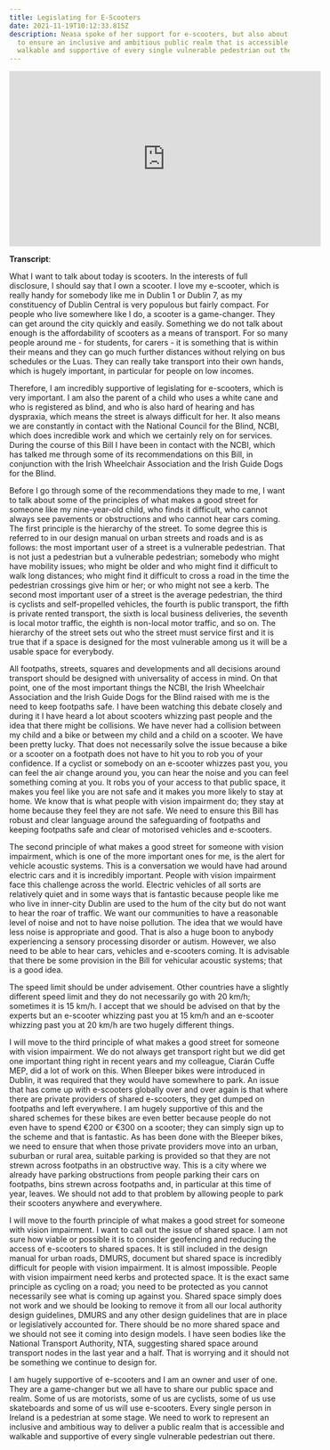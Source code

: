 ```yaml
---
title: Legislating for E-Scooters
date: 2021-11-19T10:12:33.815Z
description: Neasa spoke of her support for e-scooters, but also about the need
  to ensure an inclusive and ambitious public realm that is accessible and
  walkable and supportive of every single vulnerable pedestrian out there.
---
```

<iframe width="560" height="315" src="https://www.youtube.com/embed/AhNBAlnwzyE" title="YouTube video player" frameborder="0" allow="accelerometer; autoplay; clipboard-write; encrypted-media; gyroscope; picture-in-picture" allowfullscreen></iframe>

**Transcript**:

What I want to talk about today is scooters. In the interests of full disclosure, I should say that I own a scooter. I love my e-scooter, which is really handy for somebody like me in Dublin 1 or Dublin 7, as my constituency of Dublin Central is very populous but fairly compact. For people who live somewhere like I do, a scooter is a game-changer. They can get around the city quickly and easily. Something we do not talk about enough is the affordability of scooters as a means of transport. For so many people around me - for students, for carers - it is something that is within their means and they can go much further distances without relying on bus schedules or the Luas. They can really take transport into their own hands, which is hugely important, in particular for people on low incomes.

Therefore, I am incredibly supportive of legislating for e-scooters, which is very important. I am also the parent of a child who uses a white cane and who is registered as blind, and who is also hard of hearing and has dyspraxia, which means the street is always difficult for her. It also means we are constantly in contact with the National Council for the Blind, NCBI, which does incredible work and which we certainly rely on for services. During the course of this Bill I have been in contact with the NCBI, which has talked me through some of its recommendations on this Bill, in conjunction with the Irish Wheelchair Association and the Irish Guide Dogs for the Blind.

Before I go through some of the recommendations they made to me, I want to talk about some of the principles of what makes a good street for someone like my nine-year-old child, who finds it difficult, who cannot always see pavements or obstructions and who cannot hear cars coming. The first principle is the hierarchy of the street. To some degree this is referred to in our design manual on urban streets and roads and is as follows: the most important user of a street is a vulnerable pedestrian. That is not just a pedestrian but a vulnerable pedestrian; somebody who might have mobility issues; who might be older and who might find it difficult to walk long distances; who might find it difficult to cross a road in the time the pedestrian crossings give him or her; or who might not see a kerb. The second most important user of a street is the average pedestrian, the third is cyclists and self-propelled vehicles, the fourth is public transport, the fifth is private rented transport, the sixth is local business deliveries, the seventh is local motor traffic, the eighth is non-local motor traffic, and so on. The hierarchy of the street sets out who the street must service first and it is true that if a space is designed for the most vulnerable among us it will be a usable space for everybody.

All footpaths, streets, squares and developments and all decisions around transport should be designed with universality of access in mind. On that point, one of the most important things the NCBI, the Irish Wheelchair Association and the Irish Guide Dogs for the Blind raised with me is the need to keep footpaths safe. I have been watching this debate closely and during it I have heard a lot about scooters whizzing past people and the idea that there might be collisions. We have never had a collision between my child and a bike or between my child and a child on a scooter. We have been pretty lucky. That does not necessarily solve the issue because a bike or a scooter on a footpath does not have to hit you to rob you of your confidence. If a cyclist or somebody on an e-scooter whizzes past you, you can feel the air change around you, you can hear the noise and you can feel something coming at you. It robs you of your access to that public space, it makes you feel like you are not safe and it makes you more likely to stay at home. We know that is what people with vision impairment do; they stay at home because they feel they are not safe. We need to ensure this Bill has robust and clear language around the safeguarding of footpaths and keeping footpaths safe and clear of motorised vehicles and e-scooters.

The second principle of what makes a good street for someone with vision impairment, which is one of the more important ones for me, is the alert for vehicle acoustic systems. This is a conversation we would have had around electric cars and it is incredibly important. People with vision impairment face this challenge across the world. Electric vehicles of all sorts are relatively quiet and in some ways that is fantastic because people like me who live in inner-city Dublin are used to the hum of the city but do not want to hear the roar of traffic. We want our communities to have a reasonable level of noise and not to have noise pollution. The idea that we would have less noise is appropriate and good. That is also a huge boon to anybody experiencing a sensory processing disorder or autism. However, we also need to be able to hear cars, vehicles and e-scooters coming. It is advisable that there be some provision in the Bill for vehicular acoustic systems; that is a good idea.

The speed limit should be under advisement. Other countries have a slightly different speed limit and they do not necessarily go with 20 km/h; sometimes it is 15 km/h. I accept that we should be advised on that by the experts but an e-scooter whizzing past you at 15 km/h and an e-scooter whizzing past you at 20 km/h are two hugely different things.

I will move to the third principle of what makes a good street for someone with vision impairment. We do not always get transport right but we did get one important thing right in recent years and my colleague, Ciarán Cuffe MEP, did a lot of work on this. When Bleeper bikes were introduced in Dublin, it was required that they would have somewhere to park. An issue that has come up with e-scooters globally over and over again is that where there are private providers of shared e-scooters, they get dumped on footpaths and left everywhere. I am hugely supportive of this and the shared schemes for these bikes are even better because people do not even have to spend €200 or €300 on a scooter; they can simply sign up to the scheme and that is fantastic. As has been done with the Bleeper bikes, we need to ensure that when those private providers move into an urban, suburban or rural area, suitable parking is provided so that they are not strewn across footpaths in an obstructive way. This is a city where we already have parking obstructions from people parking their cars on footpaths, bins strewn across footpaths and, in particular at this time of year, leaves. We should not add to that problem by allowing people to park their scooters anywhere and everywhere.

I will move to the fourth principle of what makes a good street for someone with vision impairment. I want to call out the issue of shared space. I am not sure how viable or possible it is to consider geofencing and reducing the access of e-scooters to shared spaces. It is still included in the design manual for urban roads, DMURS, document but shared space is incredibly difficult for people with vision impairment. It is almost impossible. People with vision impairment need kerbs and protected space. It is the exact same principle as cycling on a road; you need to be protected as you cannot necessarily see what is coming up against you. Shared space simply does not work and we should be looking to remove it from all our local authority design guidelines, DMURS and any other design guidelines that are in place or legislatively accounted for. There should be no more shared space and we should not see it coming into design models. I have seen bodies like the National Transport Authority, NTA, suggesting shared space around transport nodes in the last year and a half. That is worrying and it should not be something we continue to design for.

I am hugely supportive of e-scooters and I am an owner and user of one. They are a game-changer but we all have to share our public space and realm. Some of us are motorists, some of us are cyclists, some of us use skateboards and some of us will use e-scooters. Every single person in Ireland is a pedestrian at some stage. We need to work to represent an inclusive and ambitious way to deliver a public realm that is accessible and walkable and supportive of every single vulnerable pedestrian out there.